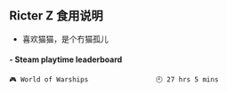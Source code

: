 ## Ricter Z 食用说明
- 喜欢猫猫，是个冇猫孤儿

<!-- steam-box start -->
#### - Steam playtime leaderboard
```text
🎮 World of Warships                 🕘 27 hrs 5 mins
```
<!-- Powered by https://github.com/YouEclipse/steam-box . -->
<!-- steam-box end -->
